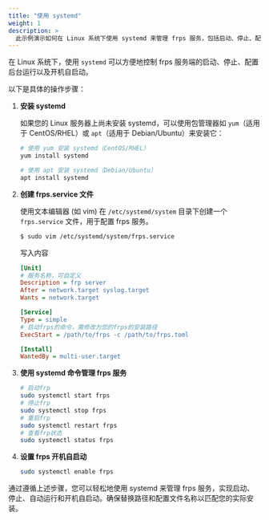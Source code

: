 ```yaml
---
title: "使用 systemd"
weight: 1
description: >
  此示例演示如何在 Linux 系统下使用 systemd 来管理 frps 服务，包括启动、停止、配置后台运行和设置开机自启动。
---
```


在 Linux 系统下，使用 `systemd` 可以方便地控制 frps 服务端的启动、停止、配置后台运行以及开机自启动。

以下是具体的操作步骤：

1. **安装 systemd**

    如果您的 Linux 服务器上尚未安装 systemd，可以使用包管理器如 `yum`（适用于 CentOS/RHEL）或 `apt`（适用于 Debian/Ubuntu）来安装它：

    ```bash
    # 使用 yum 安装 systemd（CentOS/RHEL）
    yum install systemd

    # 使用 apt 安装 systemd（Debian/Ubuntu）
    apt install systemd
    ```

2. **创建 frps.service 文件**

    使用文本编辑器 (如 vim) 在 `/etc/systemd/system` 目录下创建一个 `frps.service` 文件，用于配置 frps 服务。

    ```bash
    $ sudo vim /etc/systemd/system/frps.service
    ```

    写入内容
    ```ini
    [Unit]
    # 服务名称，可自定义
    Description = frp server
    After = network.target syslog.target
    Wants = network.target

    [Service]
    Type = simple
    # 启动frps的命令，需修改为您的frps的安装路径
    ExecStart = /path/to/frps -c /path/to/frps.toml

    [Install]
    WantedBy = multi-user.target
    ```

3. **使用 systemd 命令管理 frps 服务**

    ```bash
    # 启动frp
    sudo systemctl start frps
    # 停止frp
    sudo systemctl stop frps
    # 重启frp
    sudo systemctl restart frps
    # 查看frp状态
    sudo systemctl status frps
    ```

4. **设置 frps 开机自启动**

    ```bash
    sudo systemctl enable frps
    ```

通过遵循上述步骤，您可以轻松地使用 systemd 来管理 frps 服务，实现启动、停止、自动运行和开机自启动。确保替换路径和配置文件名称以匹配您的实际安装。

